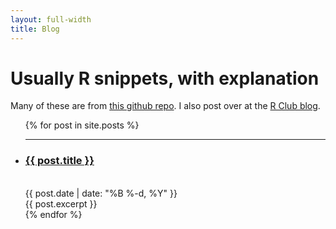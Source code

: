 ```yaml
---
layout: full-width
title: Blog
---
```


  <h1 class="content-listing-header sans">Usually R snippets, with explanation</h1>
  <p>Many of these are from <a href="http://github.com/jflournoy/misc-r-projects/">this github repo</a>. I also post over at the <a href='http://blogs.uoregon.edu/rclub/author/flournoy-2/'>R Club blog</a>.</p>
  <ul class="content-listing ">
    {% for post in site.posts %}      
        <li class="listing">
          <hr class="slender">
          <a href="{{ post.url | prepend: site.baseurl }}"><h3 class="contrast">{{ post.title }}</h3></a>
          <br><span class="smaller">{{ post.date | date: "%B %-d, %Y" }}</span>  <br/>
          <div>{{ post.excerpt }}</div> 
        </li>
    {% endfor %}
  </ul>


